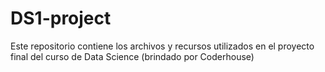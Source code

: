# DS1-project
Este repositorio contiene los archivos y recursos utilizados en el proyecto final del curso de Data Science (brindado por Coderhouse)
